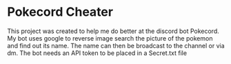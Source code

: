 # Pokecord Cheater
This project was created to help me do better at the discord bot Pokecord.
My bot uses google to reverse image search the picture of the pokemon and find out its name.
The name can then be broadcast to the channel or via dm.
The bot needs an API token to be placed in a Secret.txt file
